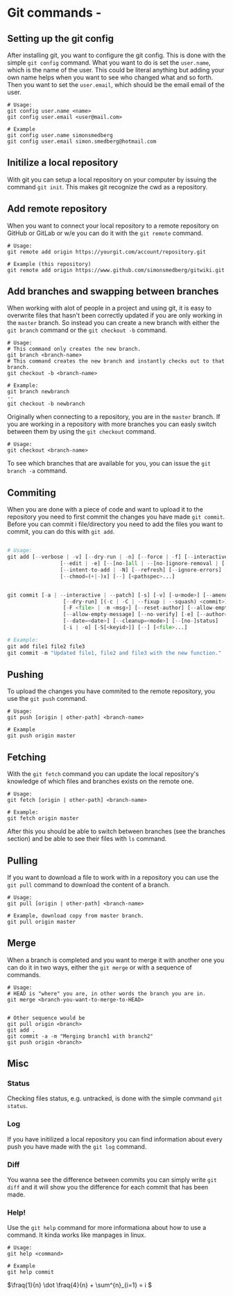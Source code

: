 # Git commands -

## Setting up the git config
After installing git, you want to configure the git config. This is done with the simple `git config` command.
What you want to do is set the `user.name`, which is the name of the user. This could be literal anything but adding your own name helps when you want to see who changed what and so forth. Then you want to set the `user.email`, which should be the email email of the user.
```
# Usage:
git config user.name <name>
git config user.email <user@mail.com>

# Example
git config user.name simonsmedberg
git config user.email simon.smedberg@hotmail.com
```  
## Initilize a local repository
With git you can setup a local repository on your computer by issuing the command `git init`. This makes git recognize the cwd as a repository.

## Add remote repository
When you want to connect your local repository to a remote repository on GitHub or GitLab or w/e you can do it with the `git remote` command.
```
# Usage:
git remote add origin https://yourgit.com/account/repository.git

# Example (this repository)
git remote add origin https://www.github.com/simonsmedberg/gitwiki.git
```

## Add branches and swapping between branches
When working with alot of people in a project and using git, it is easy to overwrite files that hasn't been correctly updated if you are only working in the `master` branch. So instead you can create a new branch with either the `git branch` command or the `git checkout -b` command.
```
# Usage:
# This command only creates the new branch.
git branch <branch-name>
# This command creates the new branch and instantly checks out to that branch.
git checkout -b <branch-name>

# Example:
git branch newbranch
--
git checkout -b newbranch
``` 
Originally when connecting to a repository, you are in the `master` branch. If you are working in a repository with more branches you can easly switch between them by using the `git checkout` command. 
```
# Usage:
git checkout <branch-name>
```
To see which branches that are available for you, you can issue the `git branch -a` command. 


## Commiting
When you are done with a piece of code and want to upload it to the repository you need to first commit the changes you have made `git commit`. Before you can commit i file/directory you need to add the files you want to commit, you can do this with `git add`.
```python

# Usage:
git add [--verbose | -v] [--dry-run | -n] [--force | -f] [--interactive | -i] [--patch | -p]
                 [--edit | -e] [--[no-]all | --[no-]ignore-removal | [--update | -u]]
                 [--intent-to-add | -N] [--refresh] [--ignore-errors] [--ignore-missing] [--renormalize]
                 [--chmod=(+|-)x] [--] [<pathspec>...]


git commit [-a | --interactive | --patch] [-s] [-v] [-u<mode>] [--amend]
                  [--dry-run] [(-c | -C | --fixup | --squash) <commit>]
                  [-F <file> | -m <msg>] [--reset-author] [--allow-empty]
                  [--allow-empty-message] [--no-verify] [-e] [--author=<author>]
                  [--date=<date>] [--cleanup=<mode>] [--[no-]status]
                  [-i | -o] [-S[<keyid>]] [--] [<file>...]

# Example:
git add file1 file2 file3
git commit -m "Updated file1, file2 and file3 with the new function."
```

## Pushing
To upload the changes you have commited to the remote repository, you use the `git push` command.
```
# Usage:
git push [origin | other-path] <branch-name>

# Example
git push origin master 
```

## Fetching
With the `git fetch` command you can update the local repository's knowledge of which files and branches exists on the remote one. 
```
# Usage:
git fetch [origin | other-path] <branch-name>

# Example:
git fetch origin master
```
After this you should be able to switch between branches (see the branches section) and be able to see their files with `ls` command.

## Pulling
If you want to download a file to work with in a repository you can use the `git pull` command to download the content of a branch.
```
# Usage:
git pull [origin | other-path] <branch-name>

# Example, download copy from master branch.
git pull origin master
```

## Merge
When a branch is completed and you want to merge it with another one you can do it in two ways, either the `git merge` or with a sequence of commands.

```
# Usage:
# HEAD is "where" you are, in other words the branch you are in.
git merge <branch-you-want-to-merge-to-HEAD>


# Other sequence would be
git pull origin <branch>
git add .
git commit -a -m "Merging branch1 with branch2"
git push origin <branch>
```

## Misc

### Status
Checking files status, e.g. untracked, is done with the simple command `git status`.

### Log
If you have initilized a local repository you can find information about every push you have made with the `git log` command.

### Diff
You wanna see the difference between commits you can simply write `git diff` and it will show you the difference for each commit that has been made.

### Help!
Use the `git help` command for more informationa about how to use a command. It kinda works like manpages in linux.
```
# Usage:
git help <command>

# Example
git help commit
```

$\fraq{1}{n} \dot \fraq{4}{n} + \sum^{n}_{i=1} = i $